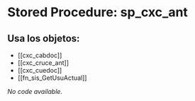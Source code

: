 # Stored Procedure: sp_cxc_ant

## Usa los objetos:
- [[cxc_cabdoc]]
- [[cxc_cruce_ant]]
- [[cxc_cuedoc]]
- [[fn_sis_GetUsuActual]]

*No code available.*
